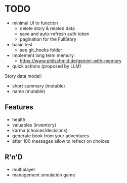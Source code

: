 TODO
====

- minimal UI to function
  - delete story & related data
  - save and auto-refresh auth token
  - pagination for the FullStory
- basic test
  - see git_hooks folder
- Implement long term memory
  - https://www.philschmid.de/gemini-with-memory
- quick actions (proposed by LLM)


Story data model:
- short summary (mutable)
- name (mutable)

## Features
- health
- valuables (inventory)
- karma (choices/decisions)
- generate book from your adventures
- after 100 messages allow to reflect on choices

## R'n'D
- multiplayer
- management simulation game
